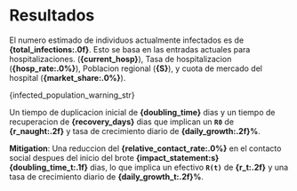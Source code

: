 
# Resultados

El numero estimado de individuos actualmente infectados es de **{total_infections:.0f}**. Esto se basa en las entradas actuales para hospitalizaciones. (**{current_hosp}**), Tasa de hospitalizacion (**{hosp_rate:.0%}**), Poblacion regional (**{S}**),
    y cuota de mercado del hospital (**{market_share:.0%}**).

{infected_population_warning_str}

Un tiempo de duplicacion inicial de **{doubling_time}** dias y un tiempo de recuperacion de **{recovery_days}** dias que implican un **`R0`** de
 **{r_naught:.2f}** y tasa de crecimiento diario de **{daily_growth:.2f}%**.

**Mitigation**: Una reduccion del **{relative_contact_rate:.0%}**  en el contacto social despues del inicio del brote **{impact_statement:s} {doubling_time_t:.1f}** dias, lo que implica un efectivo **`R(t)`** de **{r_t:.2f}**
y una tasa de crecimiento diario de **{daily_growth_t:.2f}%**.

